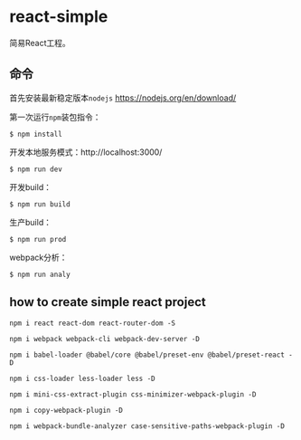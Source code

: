 # react-simple

简易React工程。

## 命令

首先安装最新稳定版本`nodejs` https://nodejs.org/en/download/

第一次运行`npm`装包指令：

`$ npm install`

开发本地服务模式：http://localhost:3000/

`$ npm run dev`

开发build：

`$ npm run build`

生产build：

`$ npm run prod`

webpack分析：

`$ npm run analy`

## how to create simple react project

```
npm i react react-dom react-router-dom -S

npm i webpack webpack-cli webpack-dev-server -D

npm i babel-loader @babel/core @babel/preset-env @babel/preset-react -D

npm i css-loader less-loader less -D

npm i mini-css-extract-plugin css-minimizer-webpack-plugin -D

npm i copy-webpack-plugin -D

npm i webpack-bundle-analyzer case-sensitive-paths-webpack-plugin -D

```
